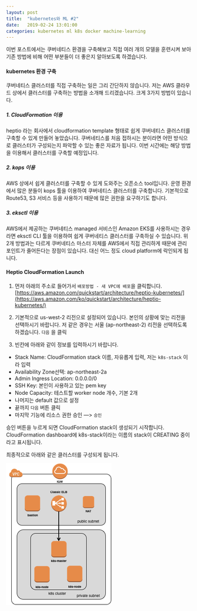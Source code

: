```yaml
---
layout: post
title:  "kubernetes와 ML #2"
date:   2019-02-24 13:01:00
categories: kubernetes ml k8s docker machine-learning
---
```

이번 포스트에서는 쿠버네티스 환경을 구축해보고 직접 여러 개의 모델을 훈련시켜 보아 기존 방법에 비해 어떤 부분들이 더 좋은지 알아보도록 하겠습니다.

#### kubernetes 환경 구축

쿠버네티스 클러스터를 직접 구축하는 일은 그리 간단하지 않습니다. 저는 AWS 클라우드 상에서 클러스터를 구축하는 방법을 소개해 드리겠습니다. 크게 3가지 방법이 있습니다.

##### 1. CloudFormation 이용
heptio 라는 회사에서 cloudformation template 형태로 쉽게 쿠버네티스 클러스터를 구축할 수 있게 만들어 놓았습니다. 쿠버네티스를 처음 접하시는 분이라면 어떤 방식으로 클러스터가 구성되는지 파악할 수 있는 좋은 자료가 됩니다. 이번 시간에는 해당 방법을 이용해서 클러스터를 구축할 예정입니다.
##### 2. kops 이용
AWS 상에서 쉽게 클러스터를 구축할 수 있게 도와주는 오픈소스 tool입니다. 운영 환경에서 많은 분들이 kops 툴을 이용하여 쿠버네티스 클러스터를 구축합니다. 기본적으로 Route53, S3 서비스 등을 사용하기 때문에 많은 권한을 요구하기도 합니다.
##### 3. eksctl 이용
AWS에서 제공하는 쿠버네티스 managed 서비스인 Amazon EKS를 사용하시는 경우라면 eksctl CLI 툴을 이용하여 쉽게 쿠버네티스 클러스터를 구축하실 수 있습니다. 위 2개 방법과는 다르게 쿠버네티스 마스터 자체를 AWS에서 직접 관리하게 때문에 관리 포인트가 줄어든다는 장점이 있습니다. 대신 어느 정도 cloud platform에 락인되게 됩니다.

#### Heptio CloudFormation Launch

1. 먼저 아래의 주소로 들어가서 `배포방법 - 새 VPC에 배포`을 클릭합니다.
[https://aws.amazon.com/quickstart/architecture/heptio-kubernetes/](https://aws.amazon.com/ko/quickstart/architecture/heptio-kubernetes/)

2. 기본적으로 us-west-2 리전으로 설정되어 있습니다. 본인의 상황에 맞는 리전을 선택하시기 바랍니다. 저 같은 경우는 서울 (ap-northeast-2) 리전을 선택하도록 하겠습니다. `다음` 을 클릭

3. 빈칸에 아래와 같이 정보를 입력하시기 바랍니다.

- Stack Name: CloudFormation stack 이름, 자유롭게 입력, 저는 `k8s-stack` 이라 입력
- Availability Zone선택: ap-northeast-2a
- Admin Ingress Location: 0.0.0.0/0
- SSH Key: 본인이 사용하고 있는 pem key
- Node Capacity: 테스트할 worker node 개수, 기본 2개
- 나머지는 default 값으로 설정
- 끝까지 `다음` 버튼 클릭
- 마지막 기능에 리소스 권한 승인 —> `승인`

승인 버튼을 누르게 되면 CloudFormation stack이 생성되기 시작합니다. CloudFormation dashboard에 k8s-stack이라는 이름의 stack이 CREATING 중이라고 표시됩니다.

최종적으로 아래와 같은 클러스터를 구성되게 됩니다.

![](/assets/images/k8s_ml/heptio_cf.png)
